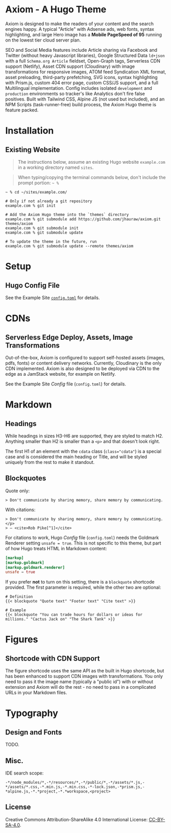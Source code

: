 # Axiom - A Hugo Theme

Axiom is designed to make the readers of your content and the search engines happy. A typical "Article" with Adsense ads, web fonts, syntax highlighting, and large Hero image has a __Mobile PageSpeed of 95__ running on the lowest tier cloud server plan.

SEO and Social Media features include Article sharing via Facebook and Twitter (without heavy Javascript libraries), Google Structured Data `ld+json` with a full `Schema.org Article` fieldset, Open-Graph tags, Serverless CDN support (Netlify), Asset CDN support (Cloudinary) with image transformations for responsive images, ATOM feed Syndication XML format, asset preloading, third-party prefetching, SVG icons, syntax highlighting with Prism.js, custom 404 error page, custom CSS/JS support, and a full Multilingual implementation. Config includes isolated `development` and `production` environments so tracker's like Analytics don't fire false positives. Built with Tailwind CSS, Alpine JS (not used but included), and an NPM Scripts (task-runner-free) build process, the Axiom Hugo theme is feature packed.

# Installation
## Existing Website

> The instructions below, assume an existing Hugo website `example.com` in a working directory named `sites`.

> When typing/copying the terminal commands below, don't include the prompt portion: `~ %`

```shell
~ % cd ~/sites/example.com/

# Only if not already a git repository
example.com % git init

# Add the Axiom Hugo theme into the `themes` directory
example.com % git submodule add https://github.com/jhauraw/axiom.git themes/axiom
example.com % git submodule init
example.com % git submodule update

# To update the theme in the future, run
example.com % git submodule update --remote themes/axiom
```

# Setup
## Hugo Config File

See the Example Site [`config.toml`](https://github.com/jhauraw/axiom/blob/master/exampleSite/config.toml) for details.

# CDNs
## Serverless Edge Deploy, Assets, Image Transformations

Out-of-the-box, Axiom is configured to support self-hosted assets (images, pdfs, fonts) or content delivery networks. Currently, Cloudinary is the only CDN implemented. Axiom is also designed to be deployed via CDN to the edge as a JamStack website, for example on Netlify.

See the Example Site _Config_ file (`config.toml`) for details.

# Markdown
## Headings

While headings in sizes H3-H6 are supported, they are styled to match H2. Anything smaller than H2 is smaller than a `<p>` and that doesn't look right.

The first H1 of an element with the `cdata` class (`class="cdata"`) is a special case and is considered the main heading or Title, and will be styled uniquely from the rest to make it standout.

## Blockquotes

Quote only:

    > Don't communicate by sharing memory, share memory by communicating.

With citations:

    > Don't communicate by sharing memory, share memory by communicating.</p>
    > — <cite>Rob Pike[^1]</cite>

For citations to work, Hugo _Config_ file (`config.toml`) needs the Goldmark Renderer setting `unsafe = true`. This is not specific to this theme, but part of how Hugo treats HTML in Markdown content:

```toml
[markup]
[markup.goldmark]
[markup.goldmark.renderer]
unsafe = true
```

If you prefer __not__ to turn on this setting, there is a `blockquote` shortcode provided. The first parameter is required, while the other two are optional:

```markup
# Definition
{{< blockquote "Quote text" "Footer text" "Cite text" >}}

# Example
{{< blockquote "You can trade hours for dollars or ideas for millions." "Cactus Jack on" "The Shark Tank" >}}
```

# Figures
## Shortcode with CDN Support

The figure shortcode uses the same API as the built in Hugo shortcode, but has been enhanced to support CDN images with transformations. You only need to pass it the image name (typically a "public id") with or without extension and Axiom will do the rest - no need to pass in a complicated URLs in your Markdown files.

# Typography
## Design and Fonts

TODO.

## Misc.

IDE search scope:

```shell
-*/node_modules/*,-*/resources/*,-*/public/*,-*/assets/*.js,-*/assets/*.css,-*.min.js,-*.min.css,-*-lock.json,-*prism.js,-*alpine.js,-*.*project,-*.*workspace,<project>
```

## License

Creative Commons Attribution-ShareAlike 4.0 International License: [CC-BY-SA-4.0](https://github.com/jhauraw/jhaurawachsman.com/blob/master/LICENSE).
